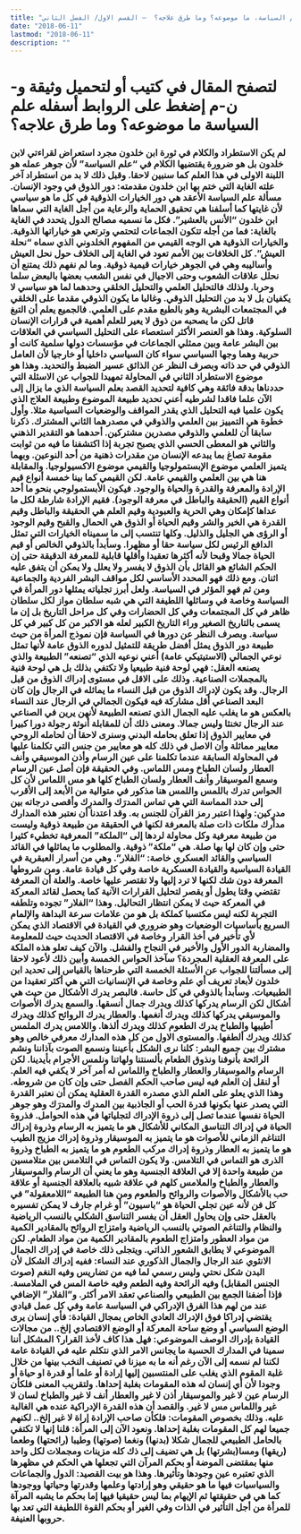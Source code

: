 ```yaml
---
title: "علم السياسة، ما موضوعه؟ وما طرق علاجه؟  – القسم الاول/ الفصل الثاني"
date: "2018-06-11"
lastmod: "2018-06-11"
description: ""
---
```

# **لتصفح المقال في كتيب أو لتحميل وثيقة و-ن-م إضغط على الروابط أسفله** **علم السياسة ما موضوعه؟ وما طرق علاجه؟**

### لم يكن الاستطراد والكلام في ثورة ابن خلدون مجرد استعراض لقراءتي لابن خلدون بل هو ضرورة يقتضيها الكلام في “علم السياسة” لأن جوهر عمله هو اللبنة الاولى في هذا العلم كما سنبين لاحقا. وقبل ذلك لا بد من استطراد آخر علته الغاية التي ختم بها ابن خلدون مقدمته: دور الذوق في وجود الإنسان. مسألة علم السياسة الأعقد هي دور الخيارات الذوقية في كل ما هو سياسي لأن غايتها كما أسلفنا هي تحقيق الحماية والرعاية من أجل الغاية التي سماها ابن خلدون “الأنس بالعشير”. فكل ما نسميه مصالح الدول يتحدد في الغاية بالغاية: فما من أجله تتكون الجماعات لتحتمي وترتعي هو خياراتها الذوقية. والخيارات الذوقية هي الوجه القيمي من المفهوم الخلدوني الذي سماه “نحلة العيش”. كل الخلافات بين الأمم تعود في الغاية إلى الخلاف حول نحل العيش وأساليبه وهي في الجوهر خيارات قيمية ذوقية. وما لم نفهم ذلك يمتنع أن نحلل علاقات الشعوب وحتى الاجيال في نفس الشعب بعضها بالبعض سلما وحربا. ولذلك فالتحليل العلمي والتحليل الخلقي وحدهما لما هو سياسي لا يكفيان بل لا بد من التحليل الذوقي. وغالبا ما يكون الذوقي مقدما على الخلقي في المجتمعات البشرية وهو بالطبع مقدم على العلمي. فالجميع يعلم أن التبغ قاتل لكن ما يصحبه من ذوق لا يعير للعلم أهمية في قرارات الإنسان السلوكية. وهذا هو العنصر الأكثر استعصاء على التحليل السياسي في العلاقات بين البشر عامة وبين ممثلي الجماعات في مؤسسات دولها سلمية كانت أو حربية وهما وجها السياسي سواء كان السياسي داخليا أو خارجيا لأن العامل الذوقي في حد ذاته وبصرف النظر عن الذائق عسير الضبط والتحديد. وهذا هو موضوع الاستطراد الثاني في المحاولة تمهيدا للجواب عن الاسئلة التي حددناها بدقة فائقة وهي كافية لتحديد القصد بعلم السياسة الذي ما يزال إلى الآن علما فاقدا لشرطيه أعني تحديد طبيعة الموضوع وطبيعة العلاج الذي يكون علميا فيه التحليل الذي يقدر المواقف والوضعيات السياسية مثلا. وأول خطوة هي التمييز بين العلمي والذوقي في مصدرهما الثاني المشترك. ذكرنا سابقا أن للعلمي والذوقي مصدرين مشتركين. أحدهما هو التقدير الذهني والثاني هو المعطى الحسي الذي يصبح تجربة إذا اكتشفنا ما فيه من ثوابت مقومة تصاغ بما يبدعه الإنسان من مقدرات ذهنية من أحد النوعين. وبهما يتميز العلمي موضوع الإبستمولوجيا والقيمي موضوع الاكسيولوجيا. والمقابلة هنا هي بين العلمي والقيمي عامة. لكن القيمي كما بينا خمسة أنواع قيم الإرادة والمعرفة والقدرة والحياة والوجود. فيكون الأبستمولوجي بنحو ما أحد أنواع القيم (الحقيقة والباطل في معرفة الوجود). فقيم الإرادة شارطة لكل ما عداها كإمكان وهي الحرية والعبودية وقيم العلم هي الحقيقة والباطل وقيم القدرة هي الخير والشر وقيم الحياة أو الذوق هي الحمال والقبح وقيم الوجود أو الرؤى هي الجليل والذليل. وكلها تنتسب إلى ما سميناه الخيارات التي تمثل الدافع الرئيس لكل سياسة حقا أو مظهرا. وسأبدأ بالذوقي الخالص أو قيم الحياة جمالا وقبحا لأنه أكثرها تعقيدا وأقلها قابلية للمعرفة الدقيقة حتى إن الحكم الشائع هو القائل بأن الذوق لا يفسر ولا يعلل ولا يمكن أن يتفق عليه اثنان. ومع ذلك فهو المحدد الأساسي لكل مواقف البشر الفردية والجماعية ومن ثم فهو المؤثر في السياسة. ولعل أبرز تجلياته يمثلها دور المرأة في السياسة وخاصة في وسائلها اللطيفة التي هي شبه سلطان مواز لكل سلطان ظاهر في كل المجتمعات وفي كل الحضارات وفي كل مراحل التاريخ بل إن ما يسمى بالتاريخ الصغير وراء التاريخ الكبير لعله هو الاكبر من كل كبير في كل سياسة. وبصرف النظر عن دورها في السياسة فإن نموذج المرأة من حيث طبيعة دور الذوق يمثل أفضل طريقة للتمثيل لدوره الذوق عامة لأنها تمثل نوعي الجمالي (الاستيتيكي عامة) أعني نوعيه الذي “تصنعه” الطبيعة والذي يصنعه العقل: فهي لوحة فنية طبيعيا ولا تكتفي بذلك بل هي لوحة فنية بالمجملات الصناعية. وذلك على الاقل في مستوى إدراك الذوق من قبل الرجال. وقد يكون لإدراك الذوق من قبل النساء ما يماثله في الرجال وإن كان البعد الصناعي أقل مشاركة فيه فيكون الجمالي في الرجال عند النساء بالعكس هو ما يغلب عليه الجمال الذي تصنعه الطبيعة لأنهن يرين في الصناعي عند الرجال تخنثا وليس جمالا. ومعنى ذلك أن للمقابلة أنوثة رجولة دورا كبيرا في معايير الذوق إذا تعلق بحامله البدني وسنرى لاحقا أن لحامله الروحي معايير مماثلة وأن الاصل في ذلك كله هو معايير من جنس التي تكلمنا عليها في المحاولة السابقة عندما تكلمنا على عين الرسام وأذن الموسيقي وأنف العطار ولسان الطباخ ومس اللماس. وفي الحقيقة فإن أصل عين الرسام وسمع الموسيقار وأنف العطار ولسان الطباخ كلها هو مس اللماس لأن كل الحواس تدرك باللمس واللمس هنا مذكور في متوالية من الأبعد إلى الأقرب إلى حدد المماسة التي هي تماس المدرَك والمدرِك وأقصى درجاته بين مدرٍكين: ولهذا اعتبر رمز القرآن للجنس به. وقد اعتدنا أن نعتبر هذه المدارك مدارك ملكات ذات صلة بالمعرفة لكنها في الحقيقة من طبيعة ذوقية وليست من طبيعة معرفية وكل محاولة لردها إلى “الملكة” المعرفية تخطيء كثيرا حتى وإن كان لها بها صلة. هي “ملكة” ذوقية. والمطلوب ما يماثلها في القائد السياسي والقائد العسكري خاصة: “الفلار”. وهي من أسرار العبقرية في القيادة السياسية والقيادة العسكرية خاصة وفي كل قيادة عامة. ومن شروطها المعرفة دون شك لكنها لا ترد إليها ولا تقتصر عليها خاصة. والعلة أن المعرفة تقتضي وقتا يطول أو يقصر لتحليل القرارات الآنية كما يحصل لقائد المعركة في المعركة حيث لا يمكن انتظار التحاليل. وهذا “الفلار” تجوده وتلطفه التجربة لكنه ليس مكتسبا كملكة بل هو من علامات سرعة البداهة والإلمام السريع بأساسيات الوضعيات وهو ضروري في القيادة في الاقتصاد الذي يمكن لأي تأخير في أخذ القرار وخاصة في الاقتصاد الحديث حيث للمعلومة والمضاربة الدور الأول والأخير في النجاح والفشل. والآن كيف تعلو هذه الملكة على المعرفة العقلية المجردة؟ سآخذ الحواس الخمسة وأبين ذلك لأعود لاحقا إلى مسألتنا للجواب عن الأسئلة الخمسة التي طرحناها بالقياس إلى تحديد ابن خلدون لأبعاد تعريف أي علم وخاصة في الإنسانيات التي هي أكثر تعقيدا من الطبيعيات. وسأبدأ بالذوقي في كل حاسة. فالبصر يدرك الأشكال من حيث هي أشكال لكن الرسام يدركها كذلك ويدرك جمال أنسقها. والسمع يدرك الأصوات والموسيقي يدركها كذلك ويدرك أنغمها. والعطار يدرك الروائح كذلك ويدرك أطيبها والطباخ يدرك الطعوم كذلك ويدرك ألذها. واللامس يدرك الملمس كذلك ويدرك ألطفها. والمستوى الاول من كل هذه المدارك معرفي خالص وهو مشترك بين جميع البشر: كلنا نرى الشكل بأعيننا ونسمع الصوت بآذاننا ونشم الرائحة بأنوفنا ونذوق الطعام بألسنتنا ولهاتنا ونلمس الأجرام بأيدينا. لكن الرسام والموسيقار والعطار والطباخ واللماس له أمر آخر لا يكفي فيه العلم. أو لنقل إن العلم فيه ليس صاحب الحكم الفصل حتى وإن كان من شروطه. وهذا الذي يعلو على العلم الذي مصدره القدرة العقلية يمكن أن نعتبر القدرة التي يصدر عنها بكونها قدرة الحب أو الجاذبية بين المدرٍك والمدرَك وهو جوهر الحياة نفسها عندما تصل إلى ذروة الإدراك لتجلياتها في هذه الحوامل. فذروة الحياة في إدراك التناسق المكاني للأشكال هو ما يتميز به الرسام وذروة إدراك التناغم الزماني للأصوات هو ما يتميز به الموسيقار وذروة إدراك مزيج الطيب هو ما يتميز به العطار وذروة إدراك مركب الطعوم هو ما يتميز به الطباخ وذروة الذرى هو التماس في التلامس. ولا يكون التماس في التلامس بين متلامسين من طبيعة واحدة إلا في العلاقة الجنسية وهو ما يعني أن الرسام والموسيقار والعطار والطباخ والملامس كلهم في علاقة شبيه بالعلاقة الجنسية أو علاقة حب بالأشكال والأصوات والروائح والطعوم ومن هنا الطبيعة “اللامعقولة” في كل فن لأنه عين تجلي الحياة هو “باسيون” أو غرام جارف لا يمكن تفسيره بالعقل حتى وإن يحاول العقل أن يفسر التناسق الشكلي بالنسب الرياضية والنظام والتناغم الصوتي بالنسب الرياضية وامتزاج الروائح بالمقادير الكمية من مواد العطور وامتزاج الطعوم بالمقادير الكمية من مواد الطعام. لكن الموضوعي لا يطابق الشعور الذاتي. ويتجلى ذلك خاصة في إدراك الجمال الانثوي عند الرجال والجمال الذكوري عند النساء: ففيه إدراك الشكل لأن البدن شكل نحتي وليس رسمي لما فيه من تضاريس وفيه النغم (صوت الجنس المقابل) وفيه الرائحة وفيه الطعم وفيه خاصة المس في الملامسة. فإذا أضفنا الجمع بين الطبيعي والصناعي تعقد الامر أكثر. و”الفلار” الإضافي عند من لهم هذا الفرق الإدراكي في السياسة عامة وفي كل عمل قيادي يقتضي إدراكا فوق الإدراك العادي الخاص بمجال القيادة: فأي إنسان يرى الوضع السياسي أو وضع ساحة المعركة أو الوضع الاقتصادي إلخ.. من مجالات القيادة بإدراك الوصف الموضوعي: فهل هذا كاف لأخذ القرار؟ المشكل أننا سمينا في المدارك الحسية ما يجانس الامر الذي نتكلم عليه في القيادة عامة لكننا لم نسمه إلى الآن رغم أنه ما به ميزنا في تصنيف النخب بينها من خلال غلبة المقوم الذي يغلب على المنتسبين إليها إرادة أو علما أو قدرة او حياة أو وجودا لأن أي إنسان له هذه المقومات بغلبة إحداها. ولتقريب المعنى فلكأن الرسام عين لا غير والموسيقار أذن لا غير والعطار أنف لا غير والطباخ لسان لا غير واللماس مس لا غير. والقصد أن هذه القدرة الإدراكية عنده هي الغالبة عليه. وذلك بخصوص المقومات: فلكأن صاحب الإرادة إراة لا غير إلخ.. لكنهم جميعا لهم كل المقومات بغلبة إحداها. ونعود الآن إلى المرأة: قلنا إنها لا تكتفي بالحامل الطبيعي للجمال شكلا (بدنها) ونغما (صوتها) وطيبا (رائحتها) وطعما (ريقها) ومسا(بشرتها) بل هي تضيف إلى ذك كله مزينات ومجملات لكل واحد منها بمقتضى الموضة أو بحكم المرآن التي تجعلها هي الحكم في مظهرها الذي تعتبره عين وجودها وتأثيرها. وهذا هو بيت القصيد: الدول والجماعات والسياسيات فيها ما هو حقيقي وهو إرادتها وعلمها وقدرتها وحياتها ووجودها كما هي في حقيقتها ثم الإيهام بما ليس حقيقيا فيها إما بحكم ما يشبه المرآة للمرأة من أجل التأثير في الذات وفي الغير أو بحكم القوة اللطيفة التي تعد بها حروبها العنيفة.

###
